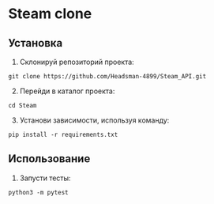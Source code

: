 # Steam clone

## Установка

1. Склонируй репозиторий проекта:

`git clone https://github.com/Headsman-4899/Steam_API.git`

2. Перейди в каталог проекта:

`cd Steam`

3. Установи зависимости, используя команду:

`pip install -r requirements.txt`

## Использование

1. Запусти тесты:

`python3 -m pytest`

